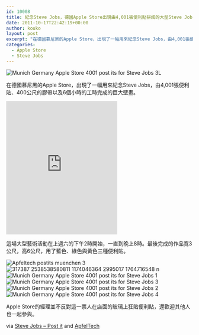 ```yaml
---
id: 10008
title: 紀念Steve Jobs，德國Apple Store出現由4,001張便利貼拼成的大型Steve Jobs壁畫！
date: 2011-10-17T22:42:19+00:00
author: kouko
layout: post
excerpt: "在德國慕尼黑的Apple Store，出現了一幅用來紀念Steve Jobs，由4,001張便利貼、400公尺的膠帶以及6個小時的工時完成的巨大壁畫。"
categories:
  - Apple Store
  - Steve Jobs
---
```

<img title="Munich Germany Apple Store 4001 post-its for Steve Jobs 3L.jpg" src="/img/2011-10-17-munich-germany-apple-store-4001-post-its-for-steve-jobs/Munich-Germany-Apple-Store-4001-post-its-for-Steve-Jobs-3L.jpg" border="0" alt="Munich Germany Apple Store 4001 post its for Steve Jobs 3L"  />

在德國慕尼黑的Apple Store，出現了一幅用來紀念Steve Jobs，由4,001張便利貼、400公尺的膠帶以及6個小時的工時完成的巨大壁畫。

<iframe  height="360" src="https://www.youtube.com/embed/e-Kd6gAXmLs" frameborder="0" allowfullscreen></iframe>

這場大型藝術活動在上週六的下午2時開始，一直到晚上8時。最後完成的作品寬3公尺，高6公尺，用了藍色、綠色與黃色三種便利貼。

<img title="apfeltech_postits_muenchen_3.png" src="/img/2011-10-17-munich-germany-apple-store-4001-post-its-for-steve-jobs/apfeltech_postits_muenchen_3.png" border="0" alt="Apfeltech postits muenchen 3"   /> <img title="317387_2538538580811_1174046364_2995017_1764716548_n.jpg" src="/img/2011-10-17-munich-germany-apple-store-4001-post-its-for-steve-jobs/317387_2538538580811_1174046364_2995017_1764716548_n.jpg" border="0" alt="317387 2538538580811 1174046364 2995017 1764716548 n"  /><img title="Munich Germany Apple Store 4001 post-its for Steve Jobs 1.jpg" src="/img/2011-10-17-munich-germany-apple-store-4001-post-its-for-steve-jobs/Munich-Germany-Apple-Store-4001-post-its-for-Steve-Jobs-1.jpg" border="0" alt="Munich Germany Apple Store 4001 post its for Steve Jobs 1"  /><img  title="Munich Germany Apple Store 4001 post-its for Steve Jobs 3.jpg" src="/img/2011-10-17-munich-germany-apple-store-4001-post-its-for-steve-jobs/Munich-Germany-Apple-Store-4001-post-its-for-Steve-Jobs-3.jpg" border="0" alt="Munich Germany Apple Store 4001 post its for Steve Jobs 3"  /> <img title="Munich Germany Apple Store 4001 post-its for Steve Jobs 2.jpg" src="/img/2011-10-17-munich-germany-apple-store-4001-post-its-for-steve-jobs/Munich-Germany-Apple-Store-4001-post-its-for-Steve-Jobs-2.jpg" border="0" alt="Munich Germany Apple Store 4001 post its for Steve Jobs 2"  /><img title="Munich Germany Apple Store 4001 post-its for Steve Jobs 4.jpg" src="/img/2011-10-17-munich-germany-apple-store-4001-post-its-for-steve-jobs/Munich-Germany-Apple-Store-4001-post-its-for-Steve-Jobs-4.jpg" border="0" alt="Munich Germany Apple Store 4001 post its for Steve Jobs 4"  />

Apple Store的經理並不反對這一票人在店面的玻璃上狂貼便利貼，還歡迎其他人也一起參與。

via [Steve Jobs &#8211; Post it](https://www.facebook.com/media/set/?set=a.2538537500784.143471.1174046364&type=1) and [ApfelTech](http://apfeltech.net/2011/10/tribut-an-steve-jobs-riesiges-portrait-aus-5-600-post-it-zettel-am-munchner-apple-store/)
